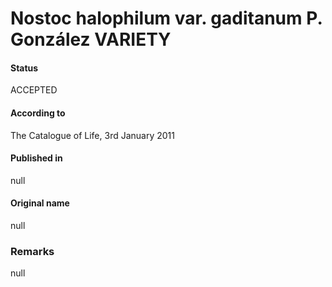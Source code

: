 # Nostoc halophilum var. gaditanum P. González VARIETY

#### Status
ACCEPTED

#### According to
The Catalogue of Life, 3rd January 2011

#### Published in
null

#### Original name
null

### Remarks
null
